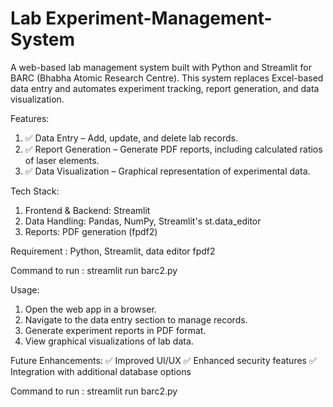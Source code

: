 # Lab Experiment-Management-System

A web-based lab management system built with Python and Streamlit for BARC (Bhabha Atomic Research Centre). This system replaces Excel-based data entry and automates experiment tracking, report generation, and data visualization.

Features:
1. ✅ Data Entry – Add, update, and delete lab records.
2. ✅ Report Generation – Generate PDF reports, including calculated ratios of laser elements.
3. ✅ Data Visualization – Graphical representation of experimental data.

Tech Stack:
1. Frontend & Backend: Streamlit
2. Data Handling: Pandas, NumPy, Streamlit's st.data_editor
3. Reports: PDF generation (fpdf2)

Requirement : Python, Streamlit, data editor fpdf2

Command to run : streamlit run barc2.py

Usage:
1. Open the web app in a browser.
2. Navigate to the data entry section to manage records.
3. Generate experiment reports in PDF format.
4. View graphical visualizations of lab data.
   
Future Enhancements:
 ✅ Improved UI/UX
 ✅ Enhanced security features
 ✅ Integration with additional database options

Command to run : streamlit run barc2.py
